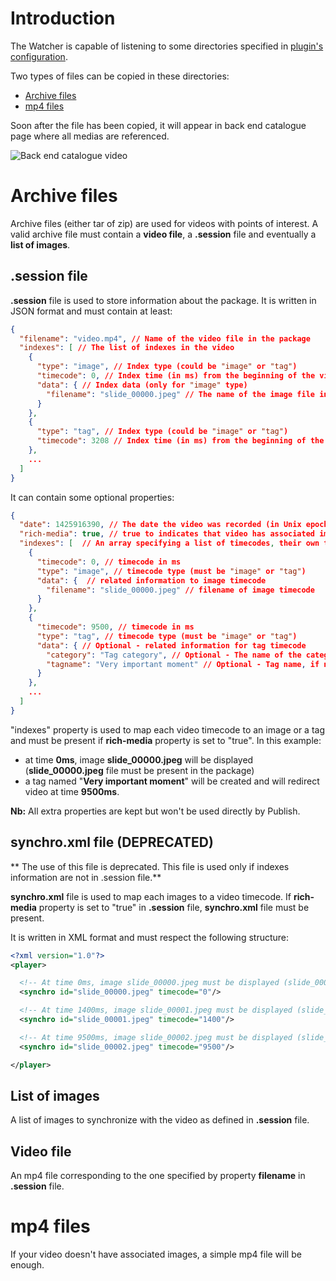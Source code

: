# Introduction

The Watcher is capable of listening to some directories specified in [plugin's configuration](advanced-configuration.md).

Two types of files can be copied in these directories:

- [Archive files](#archive-files)
- [mp4 files](#mp4-files)

Soon after the file has been copied, it will appear in back end catalogue page where all medias are referenced.

![Back end catalogue video](images/screenshots/back-end-catalogue-video.jpg)

# Archive files

Archive files (either tar of zip) are used for videos with points of interest. A valid archive file must contain a **video file**, a **.session** file and eventually a **list of images**.

## .session file

**.session** file is used to store information about the package. It is written in JSON format and must contain at least:

```json
{
  "filename": "video.mp4", // Name of the video file in the package
  "indexes": [ // The list of indexes in the video
    {
      "type": "image", // Index type (could be "image" or "tag")
      "timecode": 0, // Index time (in ms) from the beginning of the video
      "data": { // Index data (only for "image" type)
        "filename": "slide_00000.jpeg" // The name of the image file in the archive
      }
    },
    {
      "type": "tag", // Index type (could be "image" or "tag")
      "timecode": 3208 // Index time (in ms) from the beginning of the video
    },
    ...
  ]
}
```

It can contain some optional properties:

```json
{
  "date": 1425916390, // The date the video was recorded (in Unix epoch time)
  "rich-media": true, // true to indicates that video has associated images ("indexes" property must be present)
  "indexes": [  // An array specifying a list of timecodes, their own type and data associated.
    {
      "timecode": 0, // timecode in ms
      "type": "image", // timecode type (must be "image" or "tag")
      "data": {  // related information to image timecode
        "filename": "slide_00000.jpeg" // filename of image timecode
      }
    },
    {
      "timecode": 9500, // timecode in ms
      "type": "tag", // timecode type (must be "image" or "tag")
      "data": { // Optional - related information for tag timecode
        "category": "Tag category", // Optional - The name of the category the tag belongs to used as a fallback when no tag name is specified
        "tagname": "Very important moment" // Optional - Tag name, if not defined the category will be used as the tag name and if neither category nor tag name are defined it will be replaced by 'TagN' where N is an incremental number
      }
    },
    ...
  ]
}
```
"indexes" property is used to map each video timecode to an image or a tag and must be present if **rich-media** property is set to "true". In this example:

- at time **0ms**, image **slide_00000.jpeg** will be displayed (**slide_00000.jpeg** file must be present in the package)
- a tag named "**Very important moment**" will be created and will redirect video at time **9500ms**.

**Nb:** All extra properties are kept but won't be used directly by Publish.

## synchro.xml file **(DEPRECATED)**

** The use of this file is deprecated.
This file is used only if indexes information are not in .session file.**

**synchro.xml** file is used to map each images to a video timecode. If **rich-media** property is set to "true" in **.session** file, **synchro.xml** file must be present.

It is written in XML format and must respect the following structure:

```xml
<?xml version="1.0"?>
<player>

  <!-- At time 0ms, image slide_00000.jpeg must be displayed (slide_00000.jpeg must be present in the package) -->
  <synchro id="slide_00000.jpeg" timecode="0"/>

  <!-- At time 1400ms, image slide_00001.jpeg must be displayed (slide_00001.jpeg must be present in the package) -->
  <synchro id="slide_00001.jpeg" timecode="1400"/>

  <!-- At time 9500ms, image slide_00002.jpeg must be displayed (slide_00002.jpeg must be present in the package) -->
  <synchro id="slide_00002.jpeg" timecode="9500"/>

</player>
```

## List of images

A list of images to synchronize with the video as defined in **.session** file.

## Video file

An mp4 file corresponding to the one specified by property **filename** in **.session** file.


# mp4 files

If your video doesn't have associated images, a simple mp4 file will be enough.
